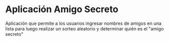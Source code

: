 <h1>Aplicación Amigo Secreto</h1>
<p>Aplicación que permite a los usuarios ingresar nombres de amigos en una lista para luego realizar un sorteo aleatorio y determinar quién es el "amigo secreto"</p>